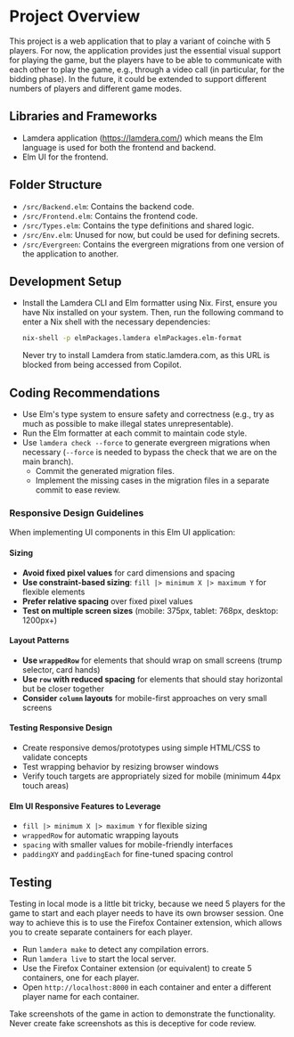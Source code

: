 # Project Overview

This project is a web application that to play a variant of coinche with 5 players.
For now, the application provides just the essential visual support for playing the game, but the players have to be able to communicate with each other to play the game, e.g., through a video call (in particular, for the bidding phase).
In the future, it could be extended to support different numbers of players and different game modes.

## Libraries and Frameworks

- Lamdera application (https://lamdera.com/) which means the Elm language is used for both the frontend and backend.
- Elm UI for the frontend.

## Folder Structure

- `/src/Backend.elm`: Contains the backend code.
- `/src/Frontend.elm`: Contains the frontend code.
- `/src/Types.elm`: Contains the type definitions and shared logic.
- `/src/Env.elm`: Unused for now, but could be used for defining secrets.
- `/src/Evergreen`: Contains the evergreen migrations from one version of the application to another.

## Development Setup

- Install the Lamdera CLI and Elm formatter using Nix. First, ensure you have Nix installed on your system. Then, run the following command to enter a Nix shell with the necessary dependencies:
  ```bash
  nix-shell -p elmPackages.lamdera elmPackages.elm-format
  ```
  Never try to install Lamdera from static.lamdera.com, as this URL is blocked from being accessed from Copilot.

## Coding Recommendations

- Use Elm's type system to ensure safety and correctness (e.g., try as much as possible to make illegal states unrepresentable).
- Run the Elm formatter at each commit to maintain code style.
- Use `lamdera check --force` to generate evergreen migrations when necessary (`--force` is needed to bypass the check that we are on the main branch).
  - Commit the generated migration files.
  - Implement the missing cases in the migration files in a separate commit to ease review.

### Responsive Design Guidelines

When implementing UI components in this Elm UI application:

#### Sizing

- **Avoid fixed pixel values** for card dimensions and spacing
- **Use constraint-based sizing**: `fill |> minimum X |> maximum Y` for flexible elements
- **Prefer relative spacing** over fixed pixel values
- **Test on multiple screen sizes** (mobile: 375px, tablet: 768px, desktop: 1200px+)

#### Layout Patterns

- **Use `wrappedRow`** for elements that should wrap on small screens (trump selector, card hands)
- **Use `row` with reduced spacing** for elements that should stay horizontal but be closer together
- **Consider `column` layouts** for mobile-first approaches on very small screens

#### Testing Responsive Design

- Create responsive demos/prototypes using simple HTML/CSS to validate concepts
- Test wrapping behavior by resizing browser windows
- Verify touch targets are appropriately sized for mobile (minimum 44px touch areas)

#### Elm UI Responsive Features to Leverage

- `fill |> minimum X |> maximum Y` for flexible sizing
- `wrappedRow` for automatic wrapping layouts
- `spacing` with smaller values for mobile-friendly interfaces
- `paddingXY` and `paddingEach` for fine-tuned spacing control

## Testing

Testing in local mode is a little bit tricky, because we need 5 players for the game to start and each player needs to have its own browser session. One way to achieve this is to use the Firefox Container extension, which allows you to create separate containers for each player.

- Run `lamdera make` to detect any compilation errors.
- Run `lamdera live` to start the local server.
- Use the Firefox Container extension (or equivalent) to create 5 containers, one for each player.
- Open `http://localhost:8000` in each container and enter a different player name for each container.

Take screenshots of the game in action to demonstrate the functionality.
Never create fake screenshots as this is deceptive for code review.
